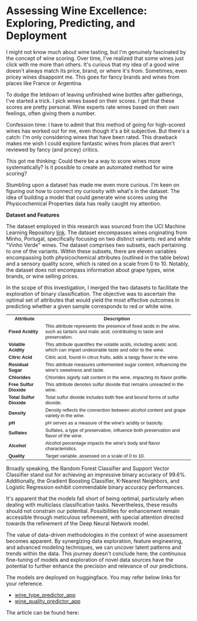 # Assessing Wine Excellence: Exploring, Predicting, and Deployment 

I might not know much about wine tasting, but I'm genuinely fascinated by the concept of wine scoring. Over time, I've realized that some wines just click with me more than others. It's curious that my idea of a good wine doesn't always match its price, brand, or where it's from. Sometimes, even pricey wines disappoint me. This goes for fancy brands and wines from places like France or Argentina.

To dodge the letdown of leaving unfinished wine bottles after gatherings, I've started a trick. I pick wines based on their scores. I get that these scores are pretty personal. Wine experts rate wines based on their own feelings, often giving them a number.

Confession time: I have to admit that this method of going for high-scored wines has worked out for me, even though it's a bit subjective. But there's a catch: I'm only considering wines that have been rated. This drawback makes me wish I could explore fantastic wines from places that aren't reviewed by fancy (and pricey) critics.

This got me thinking: Could there be a way to score wines more systematically? Is it possible to create an automated method for wine scoring?

Stumbling upon a dataset has made me even more curious. I'm keen on figuring out how to connect my curiosity with what's in the dataset. The idea of building a model that could generate wine scores using the Physicochemical Properties data has really caught my attention.

**Dataset and Features**

The dataset employed in this research was sourced from the UCI Machine Learning Repository [link](https://archive.ics.uci.edu/dataset/186/wine+quality). The dataset encompasses wines originating from Minho, Portugal, specifically focusing on two distinct variants: red and white "Vinho Verde" wines. The dataset comprises two subsets, each pertaining to one of the variants. Within these subsets, there are eleven variables encompassing both physicochemical attributes (outlined in the table below) and a sensory quality score, which is rated on a scale from 0 to 10. Notably, the dataset does not encompass information about grape types, wine brands, or wine selling prices.

In the scope of this investigation, I merged the two datasets to facilitate the exploration of binary classification. The objective was to ascertain the optimal set of attributes that would yield the most effective outcomes in predicting whether a given sample corresponds to red or white wine.

<table style="font-family: Arial, sans-serif; font-size: 13px;">
  <tr>
    <th><b>Attribute</b></th>
    <th><b>Description</b></th>
  </tr>
  <tr>
    <td><b>Fixed Acidity</b></td>
    <td>This attribute represents the presence of fixed acids in the wine, such as tartaric and malic acid, contributing to taste and preservation.</td>
  </tr>
  <tr>
    <td><b>Volatile Acidity</b></td>
    <td>This attribute quantifies the volatile acids, including acetic acid, which can impart undesirable taste and odor to the wine.</td>
  </tr>
  <tr>
    <td><b>Citric Acid</b></td>
    <td>Citric acid, found in citrus fruits, adds a tangy flavor to the wine.</td>
  </tr>
  <tr>
    <td><b>Residual Sugar</b></td>
    <td>This attribute measures unfermented sugar content, influencing the wine's sweetness and taste.</td>
  </tr>
  <tr>
    <td><b>Chlorides</b></td>
    <td>Chlorides signify salt content in the wine, impacting its flavor profile.</td>
  </tr>
  <tr>
    <td><b>Free Sulfur Dioxide</b></td>
    <td>This attribute denotes sulfur dioxide that remains unreacted in the wine.</td>
  </tr>
  <tr>
    <td><b>Total Sulfur Dioxide</b></td>
    <td>Total sulfur dioxide includes both free and bound forms of sulfur dioxide.</td>
  </tr>
  <tr>
    <td><b>Density</b></td>
    <td>Density reflects the connection between alcohol content and grape variety in the wine.</td>
  </tr>
  <tr>
    <td><b>pH</b></td>
    <td>pH serves as a measure of the wine's acidity or basicity.</td>
  </tr>
  <tr>
    <td><b>Sulfates</b></td>
    <td>Sulfates, a type of preservative, influence both preservation and flavor of the wine.</td>
  </tr>
  <tr>
    <td><b>Alcohol</b></td>
    <td>Alcohol percentage impacts the wine's body and flavor characteristics.</td>
  </tr>
  <tr>
    <td><b>Quality</b></td>
    <td>Target variable, assessed on a scale of 0 to 10.</td>
  </tr>
</table>

Broadly speaking, the Random Forest Classifier and Support Vector Classifier stand out for achieving an impressive binary accuracy of 99.6%. Additionally, the Gradient Boosting Classifier, K-Nearest Neighbors, and Logistic Regression exhibit commendable binary accuracy performances.

It's apparent that the models fall short of being optimal, particularly when dealing with multiclass classification tasks. Nevertheless, these results should not constrain our potential. Possibilities for enhancement remain accessible through meticulous refinement, with special attention directed towards the refinement of the Deep Neural Network model.

The value of data-driven methodologies in the context of wine assessment becomes apparent. By synergizing data exploration, feature engineering, and advanced modeling techniques, we can uncover latent patterns and trends within the data. This journey doesn't conclude here; the continuous fine-tuning of models and exploration of novel data sources have the potential to further enhance the precision and relevance of our predictions.

The models are deployed on huggingface. You may refer below links for your reference.
* [wine_type_predictor_app](https://huggingface.co/spaces/sedeba19/Binary_Classification_Wine)
* [wine_quality_predictor_app](https://huggingface.co/spaces/sedeba19/wine_prediction_streamlit)

The article can be found here: 
